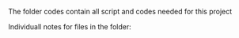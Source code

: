 The folder codes contain all script and codes needed for this project

Individuall notes for files in the folder: 

